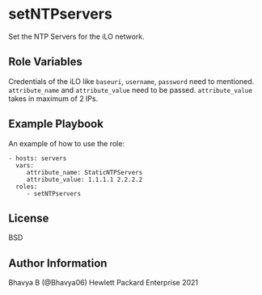setNTPservers
=========

Set the NTP Servers for the iLO network.

Role Variables
--------------

Credentials of the iLO like `baseuri`, `username`, `password` need to mentioned. `attribute_name` and `attribute_value` need to be passed.
`attribute_value` takes in maximum of 2 IPs.

Example Playbook
----------------

An example of how to use the role: 

    - hosts: servers
      vars:
         attribute_name: StaticNTPServers
         attribute_value: 1.1.1.1 2.2.2.2
      roles:
         - setNTPservers

License
-------

BSD

Author Information
------------------

Bhavya B (@Bhavya06) Hewlett Packard Enterprise 2021 
